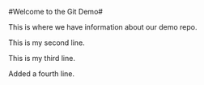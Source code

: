 #Welcome to the Git Demo#

This is where we have information about our demo repo.

This is my second line.

This is my third line.

Added a fourth line.